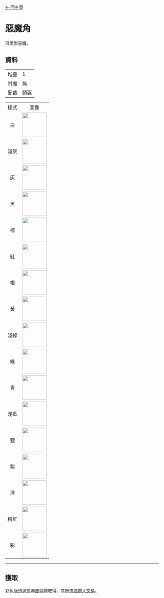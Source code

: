 [← 回主頁](../)
# 惡魔角
可愛型惡魔。

## 資料
<table>
    <tr><td align="end">堆疊</td><td>1</td></tr>
    <tr><td align="end">附魔</td><td>無</td></tr>
    <tr><td align="end">配戴</td><td>頭盔</td></tr>
</table>
<table>
    <tr><td align="center">樣式</td><td align="center">圖像</td></tr>
    <tr><td align="center">白</td><td><img src="https://i.imgur.com/O3solOY.png" height="80"/></td></tr>
    <tr><td align="center">淺灰</td><td><img src="https://i.imgur.com/DNw0yf3.png" height="80"/></td></tr>
    <tr><td align="center">灰</td><td><img src="https://i.imgur.com/Mb184zW.png" height="80"/></td></tr>
    <tr><td align="center">黑</td><td><img src="https://i.imgur.com/ijTVIVt.png" height="80"/></td></tr>
    <tr><td align="center">棕</td><td><img src="https://i.imgur.com/QE3GdiQ.png" height="80"/></td></tr>
    <tr><td align="center">紅</td><td><img src="https://i.imgur.com/Szv1Wls.png" height="80"/></td></tr>
    <tr><td align="center">橙</td><td><img src="https://i.imgur.com/wnHKv32.png" height="80"/></td></tr>
    <tr><td align="center">黃</td><td><img src="https://i.imgur.com/n33qPj9.png" height="80"/></td></tr>
    <tr><td align="center">淺綠</td><td><img src="https://i.imgur.com/uS4JjAF.png" height="80"/></td></tr>
    <tr><td align="center">綠</td><td><img src="https://i.imgur.com/ZWh5OeV.png" height="80"/></td></tr>
    <tr><td align="center">青</td><td><img src="https://i.imgur.com/87FhIRe.png" height="80"/></td></tr>
    <tr><td align="center">淺藍</td><td><img src="https://i.imgur.com/KuD5reA.png" height="80"/></td></tr>
    <tr><td align="center">藍</td><td><img src="https://i.imgur.com/OILB39b.png" height="80"/></td></tr>
    <tr><td align="center">紫</td><td><img src="https://i.imgur.com/App8Vkx.png" height="80"/></td></tr>
    <tr><td align="center">洋</td><td><img src="https://i.imgur.com/WExUqf5.png" height="80"/></td></tr>
    <tr><td align="center">粉紅</td><td><img src="https://i.imgur.com/AhfJlsv.png" height="80"/></td></tr>
    <tr><td align="center">彩</td><td><img src="https://i.imgur.com/EgOXfxK.gif" height="80"/></td></tr>
</table>

---

## 獲取
彩色版透過[周年慶](../feature/anniversary.md)競標取得，其餘[流浪商人交易](../feature/enhanced_wandering_trader.md)。